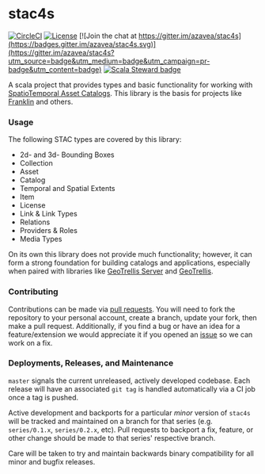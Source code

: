 # stac4s

[![CircleCI](https://circleci.com/gh/azavea/stac4s/tree/master.svg?style=svg)](https://circleci.com/gh/azavea/stac4s/tree/master) [![License](https://img.shields.io/badge/License-Apache%202.0-blue.svg)](https://opensource.org/licenses/Apache-2.0) [![Join the chat at https://gitter.im/azavea/stac4s](https://badges.gitter.im/azavea/stac4s.svg)](https://gitter.im/azavea/stac4s?utm_source=badge&utm_medium=badge&utm_campaign=pr-badge&utm_content=badge) [![Scala Steward badge](https://img.shields.io/badge/Scala_Steward-helping-blue.svg?style=flat&logo=data:image/png;base64,iVBORw0KGgoAAAANSUhEUgAAAA4AAAAQCAMAAAARSr4IAAAAVFBMVEUAAACHjojlOy5NWlrKzcYRKjGFjIbp293YycuLa3pYY2LSqql4f3pCUFTgSjNodYRmcXUsPD/NTTbjRS+2jomhgnzNc223cGvZS0HaSD0XLjbaSjElhIr+AAAAAXRSTlMAQObYZgAAAHlJREFUCNdNyosOwyAIhWHAQS1Vt7a77/3fcxxdmv0xwmckutAR1nkm4ggbyEcg/wWmlGLDAA3oL50xi6fk5ffZ3E2E3QfZDCcCN2YtbEWZt+Drc6u6rlqv7Uk0LdKqqr5rk2UCRXOk0vmQKGfc94nOJyQjouF9H/wCc9gECEYfONoAAAAASUVORK5CYII=)](https://scala-steward.org)

A scala project that provides types and basic functionality for working with [SpatioTemporal Asset Catalogs](https://stacspec.org). This library is the basis for projects like [Franklin](https://azavea.github.io/franklin/) and others.

### Usage

The following STAC types are covered by this library:
 - 2d- and 3d- Bounding Boxes
 - Collection
 - Asset
 - Catalog
 - Temporal and Spatial Extents
 - Item
 - License
 - Link & Link Types
 - Relations
 - Providers & Roles
 - Media Types

On its own this library does not provide much functionality; however, it can form a strong foundation for building catalogs and applications, especially when paired with libraries like [GeoTrellis Server](https://github.com/geotrellis/geotrellis-server) and [GeoTrellis](https://geotrellis.io).

### Contributing

Contributions can be made via [pull requests](https://github.com/azavea/stac4s/pulls). You will need to fork the repository to your personal account, create a branch, update your fork, then make a pull request. Additionally, if you find a bug or have an idea for a feature/extension we would appreciate it if you opened an [issue](https://github.com/azavea/stac4s/issues) so we can work on a fix.

### Deployments, Releases, and Maintenance

`master` signals the current unreleased, actively developed codebase. Each release will have an associated `git tag` is handled automatically via a CI job once a tag is pushed.

Active development and backports for a particular _minor_ version of `stac4s` will be tracked and maintained on a branch for that series (e.g. `series/0.1.x`, `series/0.2.x`, etc). Pull requests to backport a fix, feature, or other change should be made to that series' respective branch.

Care will be taken to try and maintain backwards binary compatibility for all minor and bugfix releases.
